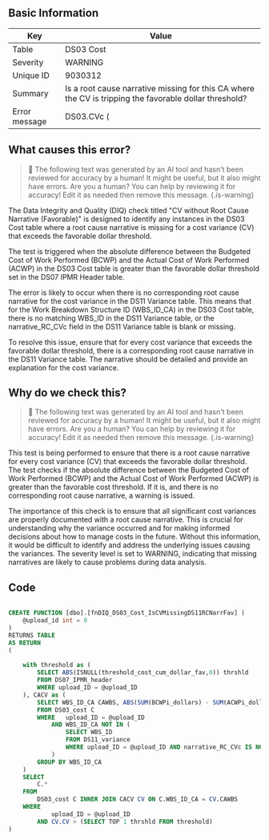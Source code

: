 ## Basic Information
| Key         | Value          |
|-------------|----------------|
| Table       | DS03 Cost |
| Severity    | WARNING |
| Unique ID   | 9030312   |
| Summary     | Is a root cause narrative missing for this CA where the CV is tripping the favorable dollar threshold? |
| Error message | DS03.CVc (|BCWP - ACWP|) > |DS07.threshold_cost_cum_dollar_fav| & DS11.narrative_RC_CVc is missing or blank (by DS03.WBS_ID_CA & DS11.WBS_ID). |

## What causes this error?

> :robot: The following text was generated by an AI tool and hasn't been reviewed for accuracy by a human! It might be useful, but it also might have errors. Are you a human? You can help by reviewing it for accuracy! Edit it as needed then remove this message.
{.is-warning}

The Data Integrity and Quality (DIQ) check titled "CV without Root Cause Narrative (Favorable)" is designed to identify any instances in the DS03 Cost table where a root cause narrative is missing for a cost variance (CV) that exceeds the favorable dollar threshold. 

The test is triggered when the absolute difference between the Budgeted Cost of Work Performed (BCWP) and the Actual Cost of Work Performed (ACWP) in the DS03 Cost table is greater than the favorable dollar threshold set in the DS07 IPMR Header table. 

The error is likely to occur when there is no corresponding root cause narrative for the cost variance in the DS11 Variance table. This means that for the Work Breakdown Structure ID (WBS_ID_CA) in the DS03 Cost table, there is no matching WBS_ID in the DS11 Variance table, or the narrative_RC_CVc field in the DS11 Variance table is blank or missing.

To resolve this issue, ensure that for every cost variance that exceeds the favorable dollar threshold, there is a corresponding root cause narrative in the DS11 Variance table. The narrative should be detailed and provide an explanation for the cost variance.
## Why do we check this?

> :robot: The following text was generated by an AI tool and hasn't been reviewed for accuracy by a human! It might be useful, but it also might have errors. Are you a human? You can help by reviewing it for accuracy! Edit it as needed then remove this message.
{.is-warning}

This test is being performed to ensure that there is a root cause narrative for every cost variance (CV) that exceeds the favorable dollar threshold. The test checks if the absolute difference between the Budgeted Cost of Work Performed (BCWP) and the Actual Cost of Work Performed (ACWP) is greater than the favorable cost threshold. If it is, and there is no corresponding root cause narrative, a warning is issued.

The importance of this check is to ensure that all significant cost variances are properly documented with a root cause narrative. This is crucial for understanding why the variance occurred and for making informed decisions about how to manage costs in the future. Without this information, it would be difficult to identify and address the underlying issues causing the variances. The severity level is set to WARNING, indicating that missing narratives are likely to cause problems during data analysis.
## Code

```sql

CREATE FUNCTION [dbo].[fnDIQ_DS03_Cost_IsCVMissingDS11RCNarrFav] (
	@upload_id int = 0
)
RETURNS TABLE
AS RETURN
(
	
	with threshold as (
		SELECT ABS(ISNULL(threshold_cost_cum_dollar_fav,0)) thrshld
		FROM DS07_IPMR_header 
		WHERE upload_ID = @upload_ID
	), CACV as (
		SELECT WBS_ID_CA CAWBS, ABS(SUM(BCWPi_dollars) - SUM(ACWPi_dollars)) CV
		FROM DS03_cost C
		WHERE	upload_ID = @upload_ID
			AND WBS_ID_CA NOT IN (
				SELECT WBS_ID 
				FROM DS11_variance
				WHERE upload_ID = @upload_ID AND narrative_RC_CVc IS NOT NULL
			)
		GROUP BY WBS_ID_CA
	)
	SELECT 
		C.*
	FROM
		DS03_cost C INNER JOIN CACV CV ON C.WBS_ID_CA = CV.CAWBS
	WHERE
			upload_ID = @upload_ID
		AND CV.CV > (SELECT TOP 1 thrshld FROM threshold)
)
```
